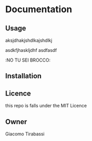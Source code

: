 # Documentation


## Usage
aksjdhakjshdlkajshdlkj

asdkfjhaskljdhf
asdfasdf


:NO TU SEI BROCCO:

## Installation

## Licence
this repo is falls under the MIT Licence

## Owner
Giacomo Tirabassi
